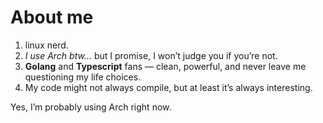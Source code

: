 # About me
1. linux nerd.
2. *I use Arch btw...* but I promise, I won’t judge you if you’re not.
3. **Golang** and **Typescript** fans — clean, powerful, and never leave me questioning my life choices.
4. My code might not always compile, but at least it’s always interesting.


Yes, I’m probably using Arch right now.
